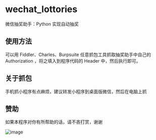 # wechat_lottories
微信抽奖助手：Python 实现自动抽奖

## 使用方法
可以用 Fiddler、Charles、Burpsuite 任意抓包工具抓取抽奖助手中自己的 Authorization ，将之填入到程序代码的 Header 中，然后执行即可。

## 关于抓包
手机抓小程序有点麻烦，建议转发小程序到桌面版微信，然后在电脑上抓

## 赞助
如果本程序对你有所帮助的话，请不吝打赏，谢谢


![image](https://www.forece.net/reward.jpg)
